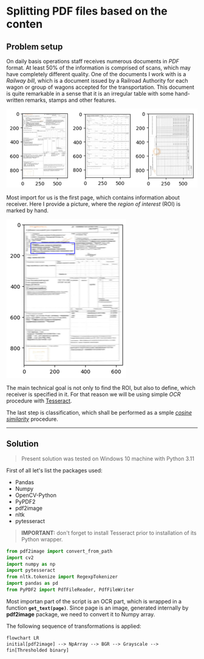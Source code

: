 
# Splitting PDF files based on the conten

## Problem setup

On daily basis operations staff receives numerous documents in *PDF* format. At least 50% of the information is comprised of scans, which may have completely different quality. One of the documents I work with is a *Railway bill*, which is a document issued by a Railroad Authority for each wagon or group of wagons accepted for the transportation. This document is quite remarkable in a sense that it is an irregular table with some hand-written remarks, stamps and other features.  

![First three pages](/assets/img/3pages.png)

Most import for us is the first page, which contains information about receiver. Here I provide a picture, where the *region of interest* (ROI) is marked by hand.  

![First page with the mark](/assets/img/1page_marked.png)  

The main technical goal is not only to find the ROI, but also to define, which receiver is specified in it. For that reason we will be using simple *OCR* procedure with [Tesseract](https://github.com/tesseract-ocr/tesseract).  

The last step is classification, which shall be performed as a smple [*cosine similarity*](https://en.wikipedia.org/wiki/Cosine_similarity) procedure.

---

## Solution

> Present solution was tested on Windows 10 machine with Python 3.11

First of all let's list the packages used:
* Pandas
* Numpy
* OpenCV-Python
* PyPDF2
* pdf2image
* nltk
* pytesseract
> **IMPORTANT:** don't forget to install Tesseract prior to installation of its Python wrapper.

```Python
from pdf2image import convert_from_path
import cv2
import numpy as np
import pytesseract
from nltk.tokenize import RegexpTokenizer
import pandas as pd
from PyPDF2 import PdfFileReader, PdfFileWriter
```

Most importan part of the script is an OCR part, which is wrapped in a function **```get_text(page)```**. Since page is an image, generated internally by **pdf2image** package, we need to convert it to Numpy array. 

The following sequence of transformations is applied: 

```mermaid
flowchart LR
initial[pdf2image] --> NpArray --> BGR --> Grayscale --> fin[Thresholded binary]
```

